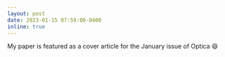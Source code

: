 ```yaml
---
layout: post
date: 2023-01-15 07:59:00-0400
inline: true
---
```


My paper ​is featured as a cover article for the January issue of Optica​ :smile:

